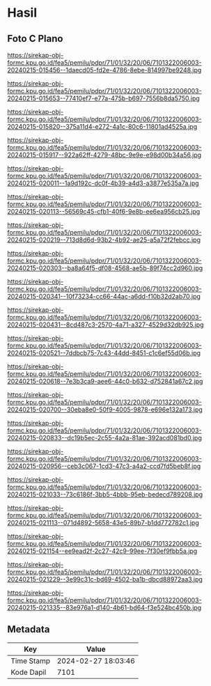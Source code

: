 # Hasil

## Foto C Plano

https://sirekap-obj-formc.kpu.go.id/fea5/pemilu/pdpr/71/01/32/20/06/7101322006003-20240215-015456--1daecd05-fd2e-4786-8ebe-814997be9248.jpg

https://sirekap-obj-formc.kpu.go.id/fea5/pemilu/pdpr/71/01/32/20/06/7101322006003-20240215-015653--77410ef7-e77a-475b-b697-7556b8da5750.jpg

https://sirekap-obj-formc.kpu.go.id/fea5/pemilu/pdpr/71/01/32/20/06/7101322006003-20240215-015820--375a11d4-e272-4a1c-80c6-11801ad4525a.jpg

https://sirekap-obj-formc.kpu.go.id/fea5/pemilu/pdpr/71/01/32/20/06/7101322006003-20240215-015917--922a62ff-4279-48bc-9e9e-e98d00b34a56.jpg

https://sirekap-obj-formc.kpu.go.id/fea5/pemilu/pdpr/71/01/32/20/06/7101322006003-20240215-020011--1a9d192c-dc0f-4b39-a4d3-a3877e535a7a.jpg

https://sirekap-obj-formc.kpu.go.id/fea5/pemilu/pdpr/71/01/32/20/06/7101322006003-20240215-020113--56569c45-cfb1-40f6-9e8b-ee6ea956cb25.jpg

https://sirekap-obj-formc.kpu.go.id/fea5/pemilu/pdpr/71/01/32/20/06/7101322006003-20240215-020219--713d8d6d-93b2-4b92-ae25-a5a72f2febcc.jpg

https://sirekap-obj-formc.kpu.go.id/fea5/pemilu/pdpr/71/01/32/20/06/7101322006003-20240215-020303--ba8a64f5-df08-4568-ae5b-89f74cc2d960.jpg

https://sirekap-obj-formc.kpu.go.id/fea5/pemilu/pdpr/71/01/32/20/06/7101322006003-20240215-020341--10f73234-cc66-44ac-a6dd-f10b32d2ab70.jpg

https://sirekap-obj-formc.kpu.go.id/fea5/pemilu/pdpr/71/01/32/20/06/7101322006003-20240215-020431--8cd487c3-2570-4a71-a327-4529d32db925.jpg

https://sirekap-obj-formc.kpu.go.id/fea5/pemilu/pdpr/71/01/32/20/06/7101322006003-20240215-020521--7ddbcb75-7c43-44dd-8451-c1c6ef55d06b.jpg

https://sirekap-obj-formc.kpu.go.id/fea5/pemilu/pdpr/71/01/32/20/06/7101322006003-20240215-020618--7e3b3ca9-aee6-44c0-b632-d752841a67c2.jpg

https://sirekap-obj-formc.kpu.go.id/fea5/pemilu/pdpr/71/01/32/20/06/7101322006003-20240215-020700--30eba8e0-50f9-4005-9878-e696e132a173.jpg

https://sirekap-obj-formc.kpu.go.id/fea5/pemilu/pdpr/71/01/32/20/06/7101322006003-20240215-020833--dc19b5ec-2c55-4a2a-81ae-392acd081bd0.jpg

https://sirekap-obj-formc.kpu.go.id/fea5/pemilu/pdpr/71/01/32/20/06/7101322006003-20240215-020956--ceb3c067-1cd3-47c3-a4a2-ccd7fd5beb8f.jpg

https://sirekap-obj-formc.kpu.go.id/fea5/pemilu/pdpr/71/01/32/20/06/7101322006003-20240215-021033--73c6186f-3bb5-4bbb-95eb-bedecd789208.jpg

https://sirekap-obj-formc.kpu.go.id/fea5/pemilu/pdpr/71/01/32/20/06/7101322006003-20240215-021113--071d4892-5658-43e5-89b7-b1dd772782c1.jpg

https://sirekap-obj-formc.kpu.go.id/fea5/pemilu/pdpr/71/01/32/20/06/7101322006003-20240215-021154--ee9ead2f-2c27-42c9-99ee-7f30ef9fbb5a.jpg

https://sirekap-obj-formc.kpu.go.id/fea5/pemilu/pdpr/71/01/32/20/06/7101322006003-20240215-021229--3e99c31c-bd69-4502-ba1b-dbcd88972aa3.jpg

https://sirekap-obj-formc.kpu.go.id/fea5/pemilu/pdpr/71/01/32/20/06/7101322006003-20240215-021335--83e976a1-d140-4b61-bd64-f3e524bc450b.jpg


## Metadata

| Key        | Value               |
| ---------- | ------------------- |
| Time Stamp | 2024-02-27 18:03:46 |
| Kode Dapil | 7101                |



